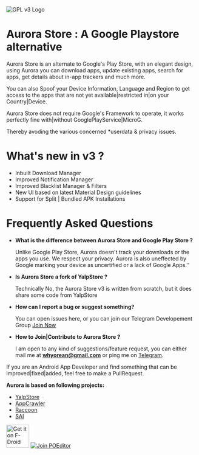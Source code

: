 <img src="https://www.gnu.org/graphics/gplv3-88x31.png" alt="GPL v3 Logo"> 

Aurora Store :  A Google Playstore alternative
===========================================================================================================================================================

Aurora Store is an alternate to Google's Play Store, with an elegant design, using Aurora you can download apps, 
update existing apps, search for apps, get details about in-app trackers and much more.

You can also Spoof your Device Information, Language and Region to get access to the apps that are not yet 
available|restricted in|on your Country|Device.

Aurora Store does not require Google's Framework to operate, it works perfectly fine with|without GooglePlayService|MicroG. 

Thereby avoding the various concerned *userdata & privacy issues.

# What's new in v3 ?
  
  * Inbuilt Download Manager
  * Improved Notification Manager
  * Improved Blacklist Manager & Filters
  * New UI based on latest Material Design guidelines
  * Support for Split | Bundled APK Installations 

# Frequently Asked Questions 

* <b>What is the difference between Aurora Store and Google Play Store ?</b>

  Unlike Google Play Store, Aurora doesn't track your downloads or the apps you use. 
  We respect your privacy. Aurora is also uneffected by Google marking your device as uncertified or a lack of Google Apps.''

* <b>Is Aurora Store a fork of YalpStore ?</b>

  Technically No, the Aurora Store v3 is written from scratch, but it does share some code from YalpStore

* <b>How can I report a bug or suggest something?</b>

  You can open issues here, or you can join our Telegram Developement Group [Join Now](https://t.me/AuroraSupport)

* <b>How to Join|Contribute to Aurora Store ?</b>

  I am open to any kind of suggestions/feature request, you can either mail me at <b>whyorean@gmail.com</b> or 
  ping me on [Telegram](https://t.me/whyorean). 
 
 
 If you are an Android App Developer and find something that can be improved|fixed|added, feel free to make a PullRequest.

**Aurora is based on following projects:**
* [YalpStore](https://github.com/yeriomin/YalpStore)
* [AppCrawler](https://github.com/Akdeniz/google-play-crawler)
* [Raccoon](https://github.com/onyxbits/raccoon4)
* [SAI](https://github.com/Aefyr/SAI)

[<img src="https://f-droid.org/badge/get-it-on.png" alt="Get it on F-Droid" height="60">](https://f-droid.org/packages/com.dragons.aurora/) [<img src="https://poeditor.com/public/images/logo_small.png" alt="Join POEditor">](https://poeditor.com/join/project/oRXLiul6hZ) 

